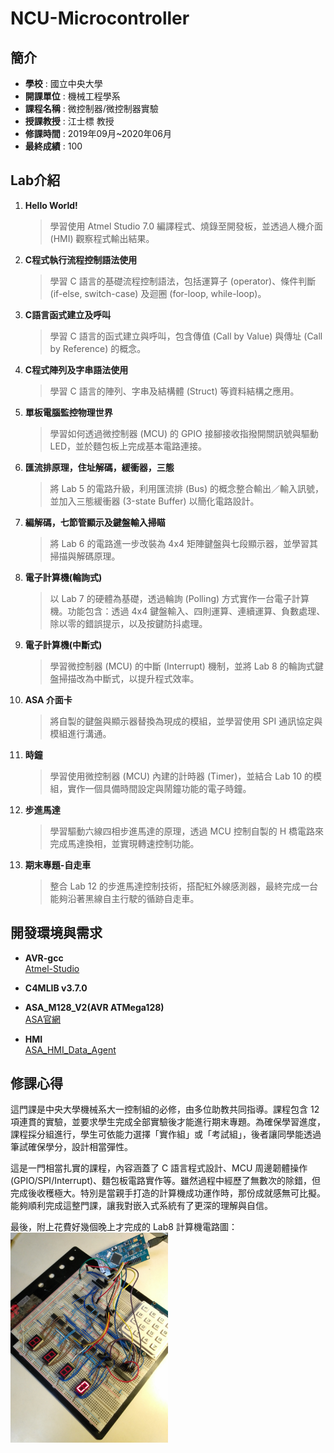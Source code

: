 # NCU-Microcontroller
## 簡介
- **學校** : 國立中央大學
- **開課單位** : 機械工程學系
- **課程名稱** : 微控制器/微控制器實驗
- **授課教授** : 江士標 教授
- **修課時間** : 2019年09月~2020年06月
- **最終成績** : 100

## Lab介紹
1. **Hello World!**
    > 學習使用 Atmel Studio 7.0 編譯程式、燒錄至開發板，並透過人機介面 (HMI) 觀察程式輸出結果。

2. **C程式執行流程控制語法使用**
    > 學習 C 語言的基礎流程控制語法，包括運算子 (operator)、條件判斷 (if-else, switch-case) 及迴圈 (for-loop, while-loop)。

3. **C語言函式建立及呼叫**
    > 學習 C 語言的函式建立與呼叫，包含傳值 (Call by Value) 與傳址 (Call by Reference) 的概念。

4. **C程式陣列及字串語法使用**
    > 學習 C 語言的陣列、字串及結構體 (Struct) 等資料結構之應用。

5. **單板電腦監控物理世界**
    > 學習如何透過微控制器 (MCU) 的 GPIO 接腳接收指撥開關訊號與驅動 LED，並於麵包板上完成基本電路連接。

6. **匯流排原理，住址解碼，緩衝器，三態**
    > 將 Lab 5 的電路升級，利用匯流排 (Bus) 的概念整合輸出／輸入訊號，並加入三態緩衝器 (3-state Buffer) 以簡化電路設計。

7. **編解碼，七節管顯示及鍵盤輸入掃瞄**
    > 將 Lab 6 的電路進一步改裝為 4x4 矩陣鍵盤與七段顯示器，並學習其掃描與解碼原理。

8. **電子計算機(輪詢式)**
    > 以 Lab 7 的硬體為基礎，透過輪詢 (Polling) 方式實作一台電子計算機。功能包含：透過 4x4 鍵盤輸入、四則運算、連續運算、負數處理、除以零的錯誤提示，以及按鍵防抖處理。

9.  **電子計算機(中斷式)**
    > 學習微控制器 (MCU) 的中斷 (Interrupt) 機制，並將 Lab 8 的輪詢式鍵盤掃描改為中斷式，以提升程式效率。

10. **ASA 介面卡**
    > 將自製的鍵盤與顯示器替換為現成的模組，並學習使用 SPI 通訊協定與模組進行溝通。

11. **時鐘**
    > 學習使用微控制器 (MCU) 內建的計時器 (Timer)，並結合 Lab 10 的模組，實作一個具備時間設定與鬧鐘功能的電子時鐘。

12. **步進馬達**
    > 學習驅動六線四相步進馬達的原理，透過 MCU 控制自製的 H 橋電路來完成馬達換相，並實現轉速控制功能。

13. **期末專題-自走車**
    > 整合 Lab 12 的步進馬達控制技術，搭配紅外線感測器，最終完成一台能夠沿著黑線自主行駛的循跡自走車。

## 開發環境與需求
- **AVR-gcc**  
  [Atmel-Studio](https://www.microchip.com/en-us/tools-resources/develop/microchip-studio/gcc-compilers)
- **C4MLIB v3.7.0**
  
- **ASA_M128_V2(AVR ATMega128)**  
    [ASA官網](http://asarobot.tw/asa-m128/)

- **HMI**  
  [ASA_HMI_Data_Agent](https://gitlab.com/MVMC-lab/hmi/ASA_HMI_Data_Agent)

## 修課心得
這門課是中央大學機械系大一控制組的必修，由多位助教共同指導。課程包含 12 項連貫的實驗，並要求學生完成全部實驗後才能進行期末專題。為確保學習進度，課程採分組進行，學生可依能力選擇「實作組」或「考試組」，後者讓同學能透過筆試確保學分，設計相當彈性。

這是一門相當扎實的課程，內容涵蓋了 C 語言程式設計、MCU 周邊韌體操作 (GPIO/SPI/Interrupt)、麵包板電路實作等。雖然過程中經歷了無數次的除錯，但完成後收穫極大。特別是當親手打造的計算機成功運作時，那份成就感無可比擬。能夠順利完成這整門課，讓我對嵌入式系統有了更深的理解與自信。

最後，附上花費好幾個晚上才完成的 Lab8 計算機電路圖：  
<img src="./lab8/picture_calculator.jpg" alt="計算機電路圖" width="50%">